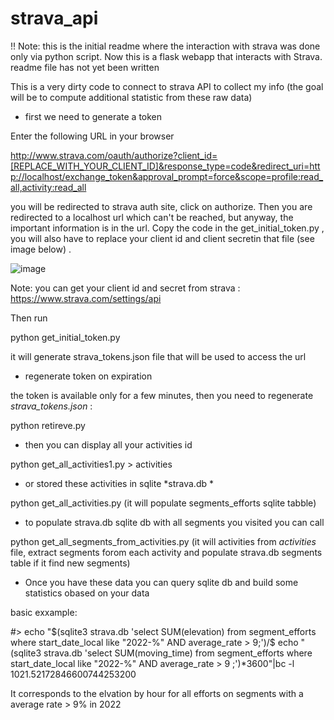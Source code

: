 # strava_api
!! Note: this is the initial readme where the interaction with strava was done only via python script. Now this is a flask webapp that interacts with Strava. readme file has not yet been written 


This is a very dirty code to connect to strava API to collect my info (the goal will be to compute additional statistic from these raw data) 

- first we need to generate a token

Enter the following URL in your browser

http://www.strava.com/oauth/authorize?client_id=[REPLACE_WITH_YOUR_CLIENT_ID]&response_type=code&redirect_uri=http://localhost/exchange_token&approval_prompt=force&scope=profile:read_all,activity:read_all

you will be redirected to strava auth site, click on authorize. Then you are redirected to a localhost url which can't be reached, but anyway, the important information is in the url. Copy the code in the get_initial_token.py , you will also have to replace your client id and client secretin that file (see image below) .


![image](https://user-images.githubusercontent.com/16572059/185616908-a010eec9-af54-44b1-b247-64294650362c.png)


Note:  you can get your client id and secret from strava : https://www.strava.com/settings/api

Then run 

python get_initial_token.py 

it will generate strava_tokens.json file that will be used to access the url 

- regenerate token on expiration 

the token is available only for a few minutes, then  you need to regenerate *strava_tokens.json* :

python retireve.py 


- then you can display all your activities id 

python get_all_activities1.py > activities 

- or stored these activities in sqlite *strava.db * 

python get_all_activities.py  (it will populate segments_efforts sqlite tabble) 

- to populate strava.db sqlite db with all segments you visited you can call 

python get_all_segments_from_activities.py   (it will activities from *activities* file, extract segments forom each activity and populate strava.db segments table if it find new segments) 

- Once you have these data you can query sqlite db and build some statistics obased on your data 

basic exxample: 

#> echo "$(sqlite3 strava.db 'select SUM(elevation) from segment_efforts where start_date_local like "2022-%" AND average_rate > 9;')/$ echo "(sqlite3 strava.db 'select SUM(moving_time) from segment_efforts where start_date_local like "2022-%" AND average_rate > 9 ;')*3600"|bc -l 
1021.52172846600744253200

It corresponds to the elvation by hour for all efforts on segments with a average rate > 9% in 2022 




